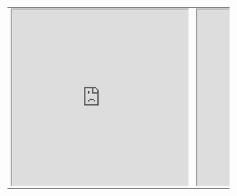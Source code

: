<table>
<tr>
<td width="50%">
<iframe width="400" height="400"
        src="https://root.cern.ch/js/latest/demo/demo.htm?addr=https://ribf.riken.jp/~phong/onlinefiles/h0.json&opt=colz;logz?monitoring=1000">
</iframe>
</td>
<td width="50%">
<iframe width="400" height="400"
        src="https://root.cern.ch/js/latest/demo/demo.htm?addr=https://ribf.riken.jp/~phong/onlinefiles/h1.json&opt=colz;logz?monitoring=1000">
</iframe>
</td>
<td width="50%">
<iframe width="400" height="400"
        src="https://root.cern.ch/js/latest/demo/demo.htm?addr=https://ribf.riken.jp/~phong/onlinefiles/h2.json&opt=colz;logz?monitoring=1000">
</iframe>
</td>
<td width="50%">
<iframe width="400" height="400"
        src="https://root.cern.ch/js/latest/demo/demo.htm?addr=https://ribf.riken.jp/~phong/onlinefiles/h3.json&opt=colz;logz?monitoring=1000">
</iframe>
</td>
</tr>
</table>
